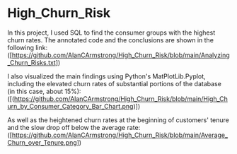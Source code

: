 # High_Churn_Risk

In this project, I used SQL to find the consumer groups with the highest churn rates.
The annotated code and the conclusions are shown in the following link:
([https://github.com/AlanCArmstrong/High_Churn_Risk/blob/main/Analyzing_Churn_Risks.txt])

I also visualized the main findings using Python's MatPlotLib.Pyplot, including the elevated churn rates of substantial portions of the database (in this case, about 15%):
([(https://github.com/AlanCArmstrong/High_Churn_Risk/blob/main/High_Churn_by_Consumer_Category_Bar_Chart.png)])

As well as the heightened churn rates at the beginning of customers' tenure and the slow drop off below the average rate:
([https://github.com/AlanCArmstrong/High_Churn_Risk/blob/main/Average_Churn_over_Tenure.png])

